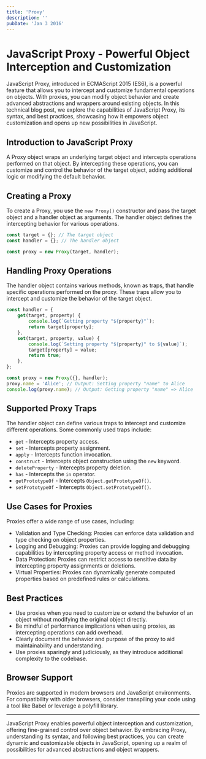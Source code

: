 ```yaml
---
title: 'Proxy'
description: ''
pubDate: 'Jan 3 2016'
---
```


# JavaScript Proxy - Powerful Object Interception and Customization

JavaScript Proxy, introduced in ECMAScript 2015 (ES6), is a powerful feature that allows you to intercept and customize fundamental operations on objects. With proxies, you can modify object behavior and create advanced abstractions and wrappers around existing objects. In this technical blog post, we explore the capabilities of JavaScript Proxy, its syntax, and best practices, showcasing how it empowers object customization and opens up new possibilities in JavaScript.

## Introduction to JavaScript Proxy

A Proxy object wraps an underlying target object and intercepts operations performed on that object. By intercepting these operations, you can customize and control the behavior of the target object, adding additional logic or modifying the default behavior.

## Creating a Proxy

To create a Proxy, you use the `new Proxy()` constructor and pass the target object and a handler object as arguments. The handler object defines the intercepting behavior for various operations.

```javascript
const target = {}; // The target object
const handler = {}; // The handler object

const proxy = new Proxy(target, handler);
```

## Handling Proxy Operations

The handler object contains various methods, known as traps, that handle specific operations performed on the proxy. These traps allow you to intercept and customize the behavior of the target object.

```javascript
const handler = {
    get(target, property) {
        console.log(`Getting property "${property}"`);
        return target[property];
    },
    set(target, property, value) {
        console.log(`Setting property "${property}" to ${value}`);
        target[property] = value;
        return true;
    },
};

const proxy = new Proxy({}, handler);
proxy.name = 'Alice'; // Output: Setting property "name" to Alice
console.log(proxy.name); // Output: Getting property "name" => Alice
```

## Supported Proxy Traps

The handler object can define various traps to intercept and customize different operations. Some commonly used traps include:

-   `get` - Intercepts property access.
-   `set` - Intercepts property assignment.
-   `apply` - Intercepts function invocation.
-   `construct` - Intercepts object construction using the `new` keyword.
-   `deleteProperty` - Intercepts property deletion.
-   `has` - Intercepts the `in` operator.
-   `getPrototypeOf` - Intercepts `Object.getPrototypeOf()`.
-   `setPrototypeOf` - Intercepts `Object.setPrototypeOf()`.

## Use Cases for Proxies

Proxies offer a wide range of use cases, including:

-   Validation and Type Checking: Proxies can enforce data validation and type checking on object properties.
-   Logging and Debugging: Proxies can provide logging and debugging capabilities by intercepting property access or method invocation.
-   Data Protection: Proxies can restrict access to sensitive data by intercepting property assignments or deletions.
-   Virtual Properties: Proxies can dynamically generate computed properties based on predefined rules or calculations.

## Best Practices

-   Use proxies when you need to customize or extend the behavior of an object without modifying the original object directly.
-   Be mindful of performance implications when using proxies, as intercepting operations can add overhead.
-   Clearly document the behavior and purpose of the proxy to aid maintainability and understanding.
-   Use proxies sparingly and judiciously, as they introduce additional complexity to the codebase.

## Browser Support

Proxies are supported in modern browsers and JavaScript environments. For compatibility with older browsers, consider transpiling your code using a tool like Babel or leverage a polyfill library.

---

JavaScript Proxy enables powerful object interception and customization, offering fine-grained control over object behavior. By embracing Proxy, understanding its syntax, and following best practices, you can create dynamic and customizable objects in JavaScript, opening up a realm of possibilities for advanced abstractions and object wrappers.
